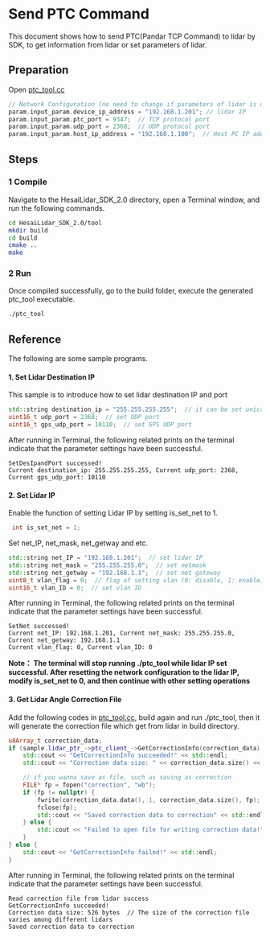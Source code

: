 # Send PTC Command 
This document shows how to send PTC(Pandar TCP Command) to lidar by SDK, to get information from lidar or set parameters of lidar.


## Preparation
Open [ptc_tool.cc](../tool/ptc_tool.cc) 
```cpp
// Network Configuration (no need to change if parameters of lidar is default)
param.input_param.device_ip_address = "192.168.1.201"; // lidar IP
param.input_param.ptc_port = 9347;  // TCP protocol port
param.input_param.udp_port = 2368;  // UDP protocol port
param.input_param.host_ip_address = "192.168.1.100";  // Host PC IP address
```

## Steps
### 1 Compile
Navigate to the HesaiLidar_SDK_2.0 directory, open a Terminal window, and run the following commands.
```bash
cd HesaiLidar_SDK_2.0/tool
mkdir build
cd build
cmake ..
make
```

### 2 Run
Once compiled successfully, go to the build folder, execute the generated ptc_tool executable.
```bash
./ptc_tool
```

## Reference
The following are some sample programs.
#### 1. Set Lidar Destination IP
This sample is to introduce how to set lidar destination IP and port
```cpp
std::string destination_ip = "255.255.255.255";  // it can be set unicast, multicast or boardcast as needed
uint16_t udp_port = 2368;  // set UDP port
uint16_t gps_udp_port = 10110;  // set GPS UDP port
```
After running in Terminal, the following related prints on the terminal indicate that the parameter settings have been successful.
```log
SetDesIpandPort successed!
Current destination_ip: 255.255.255.255, Current udp_port: 2368, Current gps_udp_port: 10110
```

#### 2. Set Lidar IP
Enable the function of setting Lidar IP by setting is_set_net to 1.
```cpp
 int is_set_net = 1;
```
Set net_IP, net_mask, net_getway and etc.
```cpp
std::string net_IP = "192.168.1.201";  // set lidar IP
std::string net_mask = "255.255.255.0";  // set netmask
std::string net_getway = "192.168.1.1";  // set net gateway
uint8_t vlan_flag = 0;  // flag of setting vlan (0: disable, 1: enable)
uint16_t vlan_ID = 0;  // set vlan ID
```
After running in Terminal, the following related prints on the terminal indicate that the parameter settings have been successful.
```log
SetNet successed!
Current net_IP: 192.168.1.201, Current net_mask: 255.255.255.0, Current net_getway: 192.168.1.1
Current vlan_flag: 0, Current vlan_ID: 0
```
**Note： The terminal will stop running ./ptc_tool while lidar IP set successful. After resetting the network configuration to the lidar IP, modify is_set_net to 0, and then continue with other setting operations**

#### 3. Get Lidar Angle Correction File
Add the following codes in [ptc_tool.cc](../tool/ptc_tool.cc), build again and run ./ptc_tool, then it will generate the correction file which get from lidar in build directory.
```cpp
u8Array_t correction_data;
if (sample.lidar_ptr_->ptc_client_->GetCorrectionInfo(correction_data) == 0) {
    std::cout << "GetCorrectionInfo succeeded!" << std::endl;
    std::cout << "Correction data size: " << correction_data.size() << " bytes" << std::endl;

    // if you wanna save as file, such as saving as correction
    FILE* fp = fopen("correction", "wb");
    if (fp != nullptr) {
        fwrite(correction_data.data(), 1, correction_data.size(), fp);
        fclose(fp);
        std::cout << "Saved correction data to correction" << std::endl;
    } else {
        std::cout << "Failed to open file for writing correction data!" << std::endl;
    }
} else {
    std::cout << "GetCorrectionInfo failed!" << std::endl;
}
```
After running in Terminal, the following related prints on the terminal indicate that the parameter settings have been successful.
```log
Read correction file from lidar success
GetCorrectionInfo succeeded!
Correction data size: 526 bytes  // The size of the correction file varies among different lidars
Saved correction data to correction
```